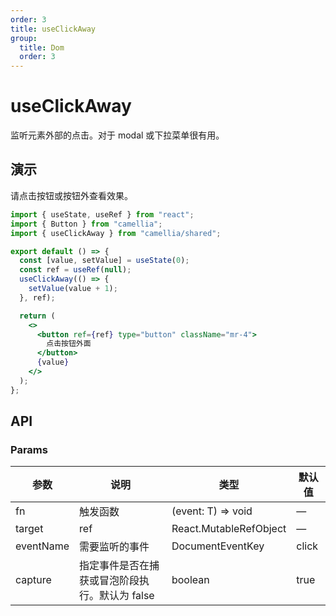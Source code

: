 ```yaml
---
order: 3
title: useClickAway
group:
  title: Dom
  order: 3
---
```


# useClickAway

监听元素外部的点击。对于 modal 或下拉菜单很有用。

## 演示

请点击按钮或按钮外查看效果。

```jsx
import { useState, useRef } from "react";
import { Button } from "camellia";
import { useClickAway } from "camellia/shared";

export default () => {
  const [value, setValue] = useState(0);
  const ref = useRef(null);
  useClickAway(() => {
    setValue(value + 1);
  }, ref);

  return (
    <>
      <button ref={ref} type="button" className="mr-4">
        点击按钮外面
      </button>
      {value}
    </>
  );
};
```

## API

### Params

| 参数      | 说明                                           | 类型                   | 默认值 |
| --------- | ---------------------------------------------- | ---------------------- | ------ |
| fn        | 触发函数                                       | (event: T) => void     | —      |
| target    | ref                                            | React.MutableRefObject | —      |
| eventName | 需要监听的事件                                 | DocumentEventKey       | click  |
| capture   | 指定事件是否在捕获或冒泡阶段执行。默认为 false | boolean                | true   |
